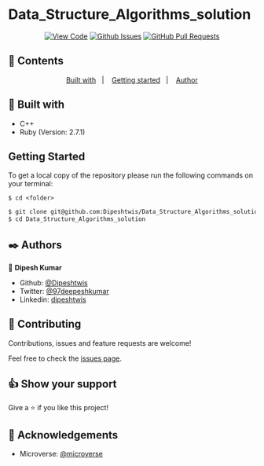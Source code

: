 # Data_Structure_Algorithms_solution

<div align="center">

[![View Code](https://img.shields.io/badge/View%20-Code-green)](https://github.com/Dipeshtwis/Data_Structure_Algorithms_solution)
[![Github Issues](https://img.shields.io/badge/GitHub-Issues-orange)](https://github.com/Dipeshtwis/Data_Structure_Algorithms_solution/issues)
[![GitHub Pull Requests](https://img.shields.io/badge/GitHub-Pull%20Requests-blue)](https://github.com/Dipeshtwis/Data_Structure_Algorithms_solution/pulls)

</div>

## 📝 Contents

<p align="center">
<a href="#with">Built with</a>&nbsp;&nbsp;&nbsp;|&nbsp;&nbsp;&nbsp;
<a href="#gs">Getting started</a>&nbsp;&nbsp;&nbsp;|&nbsp;&nbsp;&nbsp;
<a href="#author">Author</a>
</p>

## 🔧 Built with<a name = "with"></a>

- C++
- Ruby (Version: 2.7.1)


## Getting Started <a name = "gs"></a>

To get a local copy of the repository please run the following commands on your terminal:

```
$ cd <folder>
```

~~~bash
$ git clone git@github.com:Dipeshtwis/Data_Structure_Algorithms_solution.git
$ cd Data_Structure_Algorithms_solution
~~~


## ✒️  Authors <a name = "author"></a>


👤 **Dipesh Kumar**

- Github: [@Dipeshtwis](https://github.com/Dipeshtwis)
- Twitter: [@97deepeshkumar](https://twitter.com/97deepeshkumar)
- Linkedin: [dipeshtwis](https://www.linkedin.com/in/dipeshtwis/)



## 🤝 Contributing

Contributions, issues and feature requests are welcome!

Feel free to check the [issues page](https://github.com/Dipeshtwis/Data_Structure_Algorithms_solution/issues).


## 👍 Show your support

Give a ⭐️ if you like this project!

## :clap: Acknowledgements

- Microverse: [@microverse](https://www.microverse.org/)

